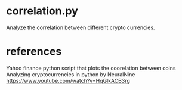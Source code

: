 # correlation.py
Analyze the correlation between different crypto currencies.

# references
Yahoo finance python script that plots the coorelation between coins
Analyzing cryptocurrencies in python by NeuralNine https://www.youtube.com/watch?v=HqGlkACB3rg
